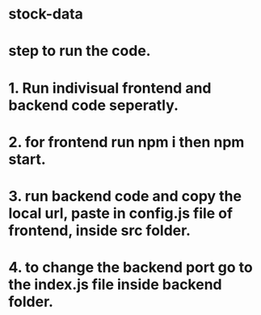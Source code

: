# stock-data
# step to run the code.
# 1. Run indivisual frontend and backend code seperatly.
# 2. for frontend run npm i then npm start.
# 3. run backend code and copy the local url, paste in config.js file of frontend, inside src folder.
# 4. to change the backend port go to the index.js file inside backend folder.
